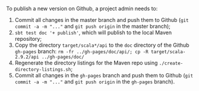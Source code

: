 To publish a new version on Github, a project admin needs to:

1. Commit all changes in the master branch and push them to Github (`git commit -a -m "..."` and `git push origin` in the master branch); 
2. `sbt test doc '+ publish'`, which will publish to the local Maven repository;
3. Copy the directory `target/scala*/api` to the `doc` directory of the Github `gh-pages` branch: `rm -fr ../gh-pages/doc/api/; cp -R target/scala-2.9.2/api ../gh-pages/doc/`
4. Regenerate the directory listings for the Maven repo using `./create-directory-listings.sh`;
5. Commit all changes in the `gh-pages` branch and push them to Github (`git commit -a -m "..."` and `git push origin` in the `gh-pages` branch).
